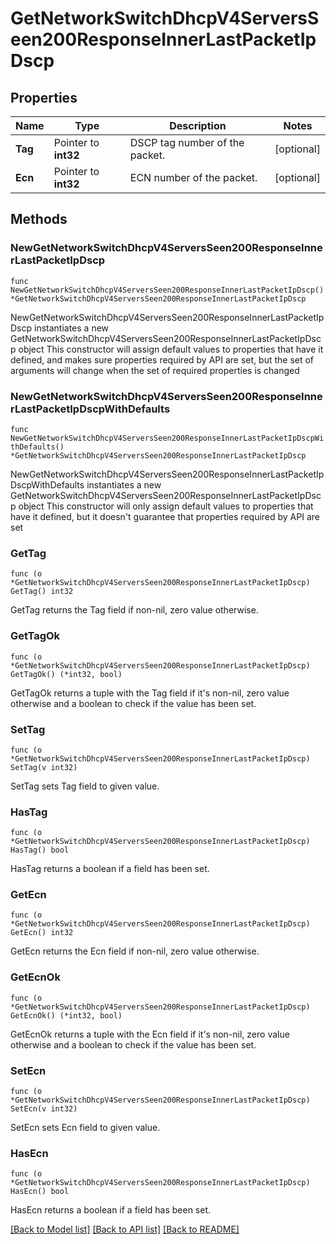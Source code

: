 # GetNetworkSwitchDhcpV4ServersSeen200ResponseInnerLastPacketIpDscp

## Properties

Name | Type | Description | Notes
------------ | ------------- | ------------- | -------------
**Tag** | Pointer to **int32** | DSCP tag number of the packet. | [optional] 
**Ecn** | Pointer to **int32** | ECN number of the packet. | [optional] 

## Methods

### NewGetNetworkSwitchDhcpV4ServersSeen200ResponseInnerLastPacketIpDscp

`func NewGetNetworkSwitchDhcpV4ServersSeen200ResponseInnerLastPacketIpDscp() *GetNetworkSwitchDhcpV4ServersSeen200ResponseInnerLastPacketIpDscp`

NewGetNetworkSwitchDhcpV4ServersSeen200ResponseInnerLastPacketIpDscp instantiates a new GetNetworkSwitchDhcpV4ServersSeen200ResponseInnerLastPacketIpDscp object
This constructor will assign default values to properties that have it defined,
and makes sure properties required by API are set, but the set of arguments
will change when the set of required properties is changed

### NewGetNetworkSwitchDhcpV4ServersSeen200ResponseInnerLastPacketIpDscpWithDefaults

`func NewGetNetworkSwitchDhcpV4ServersSeen200ResponseInnerLastPacketIpDscpWithDefaults() *GetNetworkSwitchDhcpV4ServersSeen200ResponseInnerLastPacketIpDscp`

NewGetNetworkSwitchDhcpV4ServersSeen200ResponseInnerLastPacketIpDscpWithDefaults instantiates a new GetNetworkSwitchDhcpV4ServersSeen200ResponseInnerLastPacketIpDscp object
This constructor will only assign default values to properties that have it defined,
but it doesn't guarantee that properties required by API are set

### GetTag

`func (o *GetNetworkSwitchDhcpV4ServersSeen200ResponseInnerLastPacketIpDscp) GetTag() int32`

GetTag returns the Tag field if non-nil, zero value otherwise.

### GetTagOk

`func (o *GetNetworkSwitchDhcpV4ServersSeen200ResponseInnerLastPacketIpDscp) GetTagOk() (*int32, bool)`

GetTagOk returns a tuple with the Tag field if it's non-nil, zero value otherwise
and a boolean to check if the value has been set.

### SetTag

`func (o *GetNetworkSwitchDhcpV4ServersSeen200ResponseInnerLastPacketIpDscp) SetTag(v int32)`

SetTag sets Tag field to given value.

### HasTag

`func (o *GetNetworkSwitchDhcpV4ServersSeen200ResponseInnerLastPacketIpDscp) HasTag() bool`

HasTag returns a boolean if a field has been set.

### GetEcn

`func (o *GetNetworkSwitchDhcpV4ServersSeen200ResponseInnerLastPacketIpDscp) GetEcn() int32`

GetEcn returns the Ecn field if non-nil, zero value otherwise.

### GetEcnOk

`func (o *GetNetworkSwitchDhcpV4ServersSeen200ResponseInnerLastPacketIpDscp) GetEcnOk() (*int32, bool)`

GetEcnOk returns a tuple with the Ecn field if it's non-nil, zero value otherwise
and a boolean to check if the value has been set.

### SetEcn

`func (o *GetNetworkSwitchDhcpV4ServersSeen200ResponseInnerLastPacketIpDscp) SetEcn(v int32)`

SetEcn sets Ecn field to given value.

### HasEcn

`func (o *GetNetworkSwitchDhcpV4ServersSeen200ResponseInnerLastPacketIpDscp) HasEcn() bool`

HasEcn returns a boolean if a field has been set.


[[Back to Model list]](../README.md#documentation-for-models) [[Back to API list]](../README.md#documentation-for-api-endpoints) [[Back to README]](../README.md)


